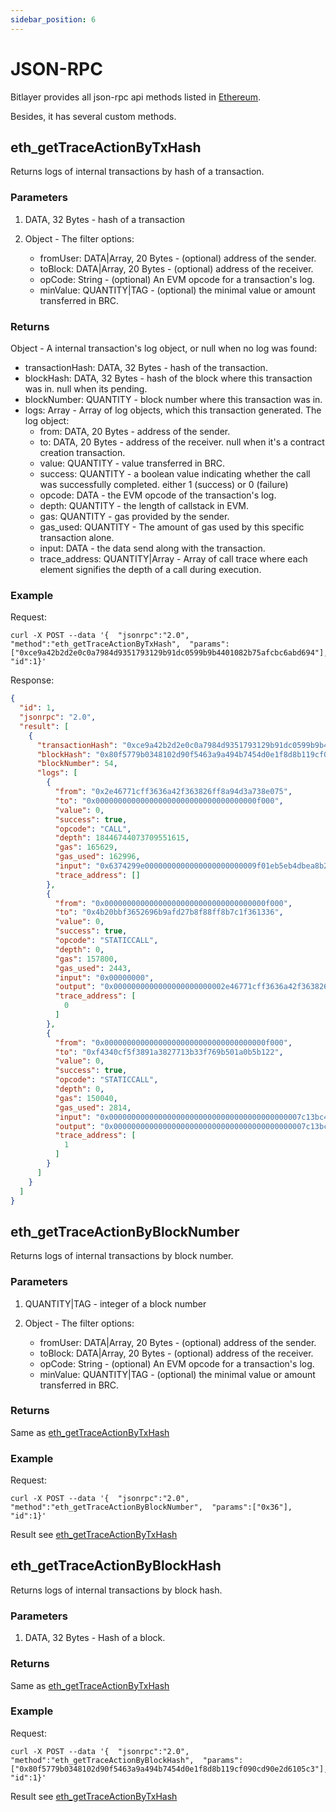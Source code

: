 ```yaml
---
sidebar_position: 6
---
```


# JSON-RPC

Bitlayer provides all json-rpc api methods listed in [Ethereum](https://ethereum.org/developers/docs/apis/json-rpc#json-rpc-methods). 

Besides, it has several custom methods.

## eth_getTraceActionByTxHash
Returns logs of internal transactions by hash of a transaction.

### Parameters

1. DATA, 32 Bytes - hash of a transaction


2. Object - The filter options:
    - fromUser: DATA|Array, 20 Bytes - (optional) address of the sender.
    - toBlock: DATA|Array, 20 Bytes - (optional) address of the receiver.
    - opCode: String - (optional) An EVM opcode for a transaction's log.
    - minValue: QUANTITY|TAG - (optional) the minimal value or amount transferred in BRC.

### Returns

Object - A internal transaction's log object, or null when no log was found:

- transactionHash: DATA, 32 Bytes - hash of the transaction.
- blockHash: DATA, 32 Bytes - hash of the block where this transaction was in. null when its pending.
- blockNumber: QUANTITY - block number where this transaction was in.
- logs: Array - Array of log objects, which this transaction generated. The log object:
    - from: DATA, 20 Bytes - address of the sender. 
    - to: DATA, 20 Bytes - address of the receiver. null when it's a contract creation transaction. 
    - value: QUANTITY - value transferred in BRC. 
    - success: QUANTITY - a boolean value indicating whether the call was successfully completed. either 1 (success) or 0 (failure)
    - opcode: DATA - the EVM opcode of the transaction's log. 
    - depth: QUANTITY - the length of callstack in EVM. 
    - gas: QUANTITY - gas provided by the sender. 
    - gas_used: QUANTITY - The amount of gas used by this specific transaction alone. 
    - input: DATA - the data send along with the transaction. 
    - trace_address: QUANTITY|Array - Array of call trace where each element signifies the depth of a call during execution.

### Example

Request:
```shell
curl -X POST --data '{  "jsonrpc":"2.0",  "method":"eth_getTraceActionByTxHash",  "params":["0xce9a42b2d2e0c0a7984d9351793129b91dc0599b9b4401082b75afcbc6abd694"], "id":1}'
```
Response:
```json
{
  "id": 1,
  "jsonrpc": "2.0",
  "result": [
    {
      "transactionHash": "0xce9a42b2d2e0c0a7984d9351793129b91dc0599b9b4401082b75afcbc6abd694",
      "blockHash": "0x80f5779b0348102d90f5463a9a494b7454d0e1f8d8b119cf090cd90e2d6105c3",
      "blockNumber": 54,
      "logs": [
        {
          "from": "0x2e46771cff3636a42f363826ff8a94d3a738e075",
          "to": "0x000000000000000000000000000000000000f000",
          "value": 0,
          "success": true,
          "opcode": "CALL",
          "depth": 18446744073709551615,
          "gas": 165629,
          "gas_used": 162996,
          "input": "0x6374299e0000000000000000000000009f01eb5eb4dbea8b2cecc679050819990ab68a1a000000000000000000000000000000000000000000295be96e64066972000000",
          "trace_address": []
        },
        {
          "from": "0x000000000000000000000000000000000000f000",
          "to": "0x4b20bbf3652696b9afd27b8f88ff8b7c1f361336",
          "value": 0,
          "success": true,
          "opcode": "STATICCALL",
          "depth": 0,
          "gas": 157800,
          "gas_used": 2443,
          "input": "0x00000000",
          "output": "0x0000000000000000000000002e46771cff3636a42f363826ff8a94d3a738e075",
          "trace_address": [
            0
          ]
        },
        {
          "from": "0x000000000000000000000000000000000000f000",
          "to": "0xf4340cf5f3891a3827713b33f769b501a0b5b122",
          "value": 0,
          "success": true,
          "opcode": "STATICCALL",
          "depth": 0,
          "gas": 150040,
          "gas_used": 2814,
          "input": "0x0000000000000000000000000000000000000000007c13bc4b2c133c560000000000000000000000000000000000000000000000007c13bc4b2c133c5600000000000000",
          "output": "0x0000000000000000000000000000000000000000007c13bc4b2c133c56000000",
          "trace_address": [
            1
          ]
        }
      ]
    }
  ]
}
```


## eth_getTraceActionByBlockNumber
Returns logs of internal transactions by block number.

### Parameters
1. QUANTITY|TAG - integer of a block number


2. Object - The filter options:
    - fromUser: DATA|Array, 20 Bytes - (optional) address of the sender. 
    - toBlock: DATA|Array, 20 Bytes - (optional) address of the receiver. 
    - opCode: String - (optional) An EVM opcode for a transaction's log. 
    - minValue: QUANTITY|TAG - (optional) the minimal value or amount transferred in BRC.

### Returns
Same as [eth_getTraceActionByTxHash](#returns)

### Example
Request:
```shell
curl -X POST --data '{  "jsonrpc":"2.0",  "method":"eth_getTraceActionByBlockNumber",  "params":["0x36"],  "id":1}'
```

Result see [eth_getTraceActionByTxHash](#example)


## eth_getTraceActionByBlockHash
Returns logs of internal transactions by block hash.

### Parameters
1. DATA, 32 Bytes - Hash of a block.

### Returns
Same as [eth_getTraceActionByTxHash](#returns)

### Example
Request:
```shell
curl -X POST --data '{  "jsonrpc":"2.0",  "method":"eth_getTraceActionByBlockHash",  "params":["0x80f5779b0348102d90f5463a9a494b7454d0e1f8d8b119cf090cd90e2d6105c3"],  "id":1}'
```

Result see [eth_getTraceActionByTxHash](#example)
